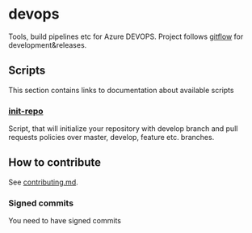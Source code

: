 # devops
Tools, build pipelines etc for Azure DEVOPS. Project follows [gitflow]() for development&releases.

## Scripts

This section contains links to documentation about available scripts

### [init-repo](docs/init-repo.md)

Script, that will initialize your repository with develop branch and pull requests policies over master, develop, feature etc. branches.

## How to contribute

See [contributing.md](CONTRIBUTING.md).

### Signed commits

You need to have signed commits